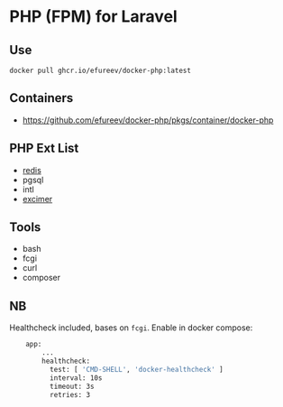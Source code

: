 # PHP (FPM) for Laravel

## Use

```shell
docker pull ghcr.io/efureev/docker-php:latest
```

## Containers

- https://github.com/efureev/docker-php/pkgs/container/docker-php

## PHP Ext List

- [redis](https://pecl.php.net/package/redis)
- pgsql
- intl
- [excimer](https://pecl.php.net/package/excimer)

## Tools

- bash
- fcgi
- curl
- composer

## NB

Healthcheck included, bases on `fcgi`.
Enable in docker compose:

```dockerfile
    app:
        ...
        healthcheck:
          test: [ 'CMD-SHELL', 'docker-healthcheck' ]
          interval: 10s
          timeout: 3s
          retries: 3
```
